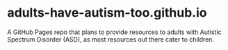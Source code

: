 # adults-have-autism-too.github.io
A GitHub Pages repo that plans to provide resources to adults with Autistic Spectrum Disorder (ASD), as most resources out there cater to children.
